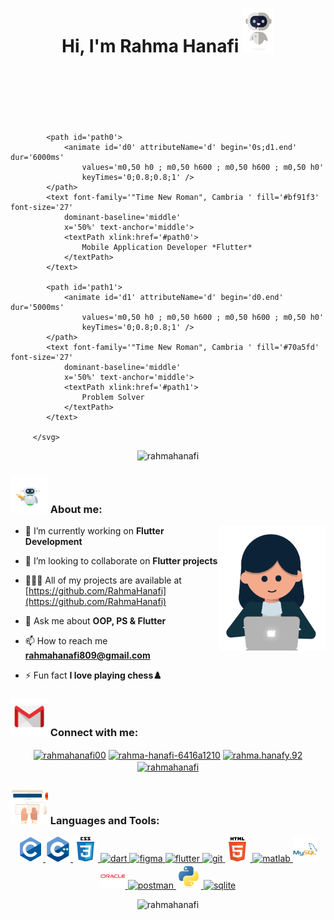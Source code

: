 <h1 align="center">Hi, I'm Rahma Hanafi    <img src="Hi.gif" width=50 height=70> </h1>
<svg xmlns='http://www.w3.org/2000/svg'
            xmlns:xlink='http://www.w3.org/1999/xlink'
            viewBox='0 0 600 100'
            style='background-color: #00000000;'
            width='600px' height='100px'>


            <path id='path0'>
                <animate id='d0' attributeName='d' begin='0s;d1.end' dur='6000ms'
                    values='m0,50 h0 ; m0,50 h600 ; m0,50 h600 ; m0,50 h0'
                    keyTimes='0;0.8;0.8;1' />
            </path>
            <text font-family='"Time New Roman", Cambria ' fill='#bf91f3' font-size='27'
                dominant-baseline='middle'
                x='50%' text-anchor='middle'>
                <textPath xlink:href='#path0'>
                    Mobile Application Developer *Flutter*
                </textPath>
            </text>

            <path id='path1'>
                <animate id='d1' attributeName='d' begin='d0.end' dur='5000ms'
                    values='m0,50 h0 ; m0,50 h600 ; m0,50 h600 ; m0,50 h0'
                    keyTimes='0;0.8;0.8;1' />
            </path>
            <text font-family='"Time New Roman", Cambria ' fill='#70a5fd' font-size='27'
                dominant-baseline='middle'
                x='50%' text-anchor='middle'>
                <textPath xlink:href='#path1'>
                    Problem Solver
                </textPath>
            </text>

         </svg>

<p align="center"> <img src="https://komarev.com/ghpvc/?username=rahmahanafi&label=Profile%20views&color=0e75b6&style=flat" alt="rahmahanafi" /> </p>
 
<h3 align="left">
            <img src="about_me.gif" width=60 height=60> 
            About me:
        </h3>
<img src="person.gif" width=170 height=200 align="right">

- 🔭 I’m currently working on **Flutter Development**

- 👯 I’m looking to collaborate on **Flutter projects**


- 👩🏻‍💻 All of my projects are available at [https://github.com/RahmaHanafi](https://github.com/RahmaHanafi)

- 💬 Ask me about **OOP, PS & Flutter**

- 📫 How to reach me **rahmahanafi809@gmail.com**

- ⚡ Fun fact **I love playing chess♟️**



<h3 align="left">
            <img src="connect-with-me1.gif" width=60 height=60> 
            Connect with me:
        </h3>
<p align="center">
<a href="https://twitter.com/rahmahanafi00" target="blank"><img align="center" src="https://raw.githubusercontent.com/rahuldkjain/github-profile-readme-generator/master/src/images/icons/Social/twitter.svg" alt="rahmahanafi00" height="30" width="40" /></a>
<a href="https://linkedin.com/in/rahma-hanafi-6416a1210" target="blank"><img align="center" src="https://raw.githubusercontent.com/rahuldkjain/github-profile-readme-generator/master/src/images/icons/Social/linked-in-alt.svg" alt="rahma-hanafi-6416a1210" height="30" width="40" /></a>
<a href="https://fb.com/rahma.hanafy.92" target="blank"><img align="center" src="https://raw.githubusercontent.com/rahuldkjain/github-profile-readme-generator/master/src/images/icons/Social/facebook.svg" alt="rahma.hanafy.92" height="30" width="40" /></a>
<a href="https://codeforces.com/profile/rahmahanafi" target="blank"><img align="center" src="https://raw.githubusercontent.com/rahuldkjain/github-profile-readme-generator/master/src/images/icons/Social/codeforces.svg" alt="rahmahanafi" height="30" width="40" /></a>
</p>


<h3 align="left">
            <img src="languages_tools.gif" width=60 height=60> 
            Languages and Tools:
        </h3>
<p align="center"> <a href="https://www.cprogramming.com/" target="_blank" rel="noreferrer"> <img src="https://raw.githubusercontent.com/devicons/devicon/master/icons/c/c-original.svg" alt="c" width="40" height="40"/> </a> <a href="https://www.w3schools.com/cpp/" target="_blank" rel="noreferrer"> <img src="https://raw.githubusercontent.com/devicons/devicon/master/icons/cplusplus/cplusplus-original.svg" alt="cplusplus" width="40" height="40"/> </a> <a href="https://www.w3schools.com/css/" target="_blank" rel="noreferrer"> <img src="https://raw.githubusercontent.com/devicons/devicon/master/icons/css3/css3-original-wordmark.svg" alt="css3" width="40" height="40"/> </a> <a href="https://dart.dev" target="_blank" rel="noreferrer"> <img src="https://www.vectorlogo.zone/logos/dartlang/dartlang-icon.svg" alt="dart" width="40" height="40"/> </a> <a href="https://www.figma.com/" target="_blank" rel="noreferrer"> <img src="https://www.vectorlogo.zone/logos/figma/figma-icon.svg" alt="figma" width="40" height="40"/> </a> <a href="https://flutter.dev" target="_blank" rel="noreferrer"> <img src="https://www.vectorlogo.zone/logos/flutterio/flutterio-icon.svg" alt="flutter" width="40" height="40"/> </a> <a href="https://git-scm.com/" target="_blank" rel="noreferrer"> <img src="https://www.vectorlogo.zone/logos/git-scm/git-scm-icon.svg" alt="git" width="40" height="40"/> </a> <a href="https://www.w3.org/html/" target="_blank" rel="noreferrer"> <img src="https://raw.githubusercontent.com/devicons/devicon/master/icons/html5/html5-original-wordmark.svg" alt="html5" width="40" height="40"/> </a> <a href="https://www.mathworks.com/" target="_blank" rel="noreferrer"> <img src="https://upload.wikimedia.org/wikipedia/commons/2/21/Matlab_Logo.png" alt="matlab" width="40" height="40"/> </a> <a href="https://www.mysql.com/" target="_blank" rel="noreferrer"> <img src="https://raw.githubusercontent.com/devicons/devicon/master/icons/mysql/mysql-original-wordmark.svg" alt="mysql" width="40" height="40"/> </a> <a href="https://www.oracle.com/" target="_blank" rel="noreferrer"> <img src="https://raw.githubusercontent.com/devicons/devicon/master/icons/oracle/oracle-original.svg" alt="oracle" width="40" height="40"/> </a> <a href="https://postman.com" target="_blank" rel="noreferrer"> <img src="https://www.vectorlogo.zone/logos/getpostman/getpostman-icon.svg" alt="postman" width="40" height="40"/> </a> <a href="https://www.python.org" target="_blank" rel="noreferrer"> <img src="https://raw.githubusercontent.com/devicons/devicon/master/icons/python/python-original.svg" alt="python" width="40" height="40"/> </a> <a href="https://www.sqlite.org/" target="_blank" rel="noreferrer"> <img src="https://www.vectorlogo.zone/logos/sqlite/sqlite-icon.svg" alt="sqlite" width="40" height="40"/> </a> </p>

<p align="center"><img width="60%" src="https://github-readme-streak-stats.herokuapp.com/?user=rahmahanafi&theme=tokyonight" alt="rahmahanafi" />

<!--
<p><img align="center" src="https://github-readme-stats.vercel.app/api/top-langs?username=rahmahanafi&show_icons=true&locale=en&layout=compact" alt="rahmahanafi" /></p>
<p>&nbsp;<img align="center" src="https://github-readme-stats.vercel.app/api?username=rahmahanafi&show_icons=true&locale=en" alt="rahmahanafi" /></p>
-->
